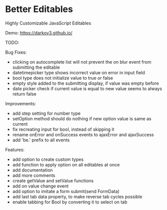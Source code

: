 # Better Editables
Highly Customizable JavaScript Editables

Demo:
https://darkov3.github.io/


TODO:

Bug Fixes:
- clicking on autocomplete list will not prevent the on blur event from submitting the editable
- datetimepicker type shows incorrect value on error in input field
- bool type does not initialize value to true or false
- empty style added to the submitting display, if value was empty before
- date picker check if current value is equal to new value seems to always return false

Improvements:
- add step setting for number type
- setOption method should do nothing if new option value is same as current
- fix recreating input for bool, instead of skipping it
- rename onError and onSuccess events to ajaxError and ajaxSuccess
- add 'be.' prefix to all events

Features:
- add option to create custom types
- add function to apply option on all editables at once
- add documentation
- add more comments
- create getValue and setValue functions
- add on value change event
- add option to imitate a form submit(send FormData)
- add last tab data property, to make reverse tab cycles possible
- enable tabbing for Bool by converting it to select on tab
